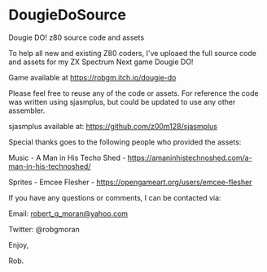 # DougieDoSource
Dougie DO! z80 source code and assets

To help all new and existing Z80 coders, I've uploaed the full source code and assets for my ZX Spectrum Next game Dougie DO!

Game available at https://robgm.itch.io/dougie-do

Please feel free to reuse any of the code or assets. For reference the code was written using sjasmplus, but could be updated to use any other assembler.

sjasmplus available at: https://github.com/z00m128/sjasmplus

Special thanks goes to the following people who provided the assets:

Music - A Man in His Techo Shed - 
https://amaninhistechnoshed.com/a-man-in-his-technoshed/

Sprites - Emcee Flesher - 
https://opengameart.org/users/emcee-flesher

If you have any questions or comments, I can be contacted via:

Email: robert_g_moran@yahoo.com

Twitter: @robgmoran

Enjoy,

Rob.
